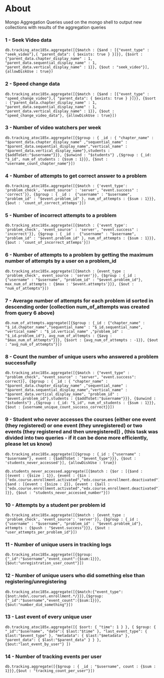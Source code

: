 # About
Mongo Aggregation Queries used on the mongo shell to output new collections with results of the aggregation queries

### 1 - Seek Video data
    db.tracking_atoc185x.aggregate([{$match : {$and : [{"event_type" : "seek_video"},{ "parent_data": { $exists: true } }]}}, {$sort : {"parent_data.chapter_display_name" : 1, "parent_data.sequential_display_name" : 1, "parent_data.vertical_display_name" : 1}}, {$out : "seek_video"}], {allowDiskUse : true})

### 2 - Speed change data
    db.tracking_atoc185x.aggregate([{$match : {$and : [{"event_type" : "speed_change_video"},{ "parent_data": { $exists: true } }]}}, {$sort : {"parent_data.chapter_display_name" : 1, "parent_data.sequential_display_name" : 1, "parent_data.vertical_display_name" : 1}}, {$out : "speed_change_video_data"}, {allowDiskUse : true}])

### 3 - Number of video watchers per week
    db.tracking_atoc185x.aggregate([{$group : { _id : { "chapter_name" : "$parent_data.chapter_display_name" ,"sequential_name" : "$parent_data.sequential_display_name","vertical_name" : "$parent_data.vertical_display_name"},students : {$addToSet:"$username"}}}, {$unwind : "$students"} ,{$group : {_id: "$_id", num_of_students : {$sum : 1}}}, {$out : "username_count_chapter_name"}])

### 4 - Number of attempts to get correct answer to a problem
    db.tracking_atoc185x.aggregate([{$match : {'event_type': 'problem_check', 'event_source' : 'server', "event.success" : 'correct'}}, {$group : { _id :  {"username" : "$username", "problem_id" : "$event.problem_id" }, num_of_attempts : {$sum : 1}}}, {$out : 'count_of_correct_attemps'}]) 

### 5 - Number of incorrect attempts to a problem
    db.tracking_atoc185x.aggregate([{$match : {'event_type': 'problem_check', 'event_source' : 'server', "event.success" : 'incorrect'}}, {$group : { _id :  {"username" : "$username", "problem_id" : "$event.problem_id" }, num_of_attempts : {$sum : 1}}}, {$out : 'count_of_incorrect_attemps'}])

### 6 - Number of attempts to a problem by getting the maximum number of attempts by a user on a problem_id
    db.tracking_atoc185x.aggregate([{$match : {event_type : 'problem_check', event_source : 'server'}}, {$group : {_id : {"username" : "$username", "problem_id" : "$event.problem_id"}, max_num_of_attempts : {$max : '$event.attempts'}}}, {$out : "num_of_attempts"}])

### 7 - Average number of attempts for each problem id sorted in descending order (collection num_of_attempts was created from query 6 above)
    db.num_of_attempts.aggregate([{$group : {_id : {"chapter_name" : "$_id.chapter_name","sequential_name" : "$_id.sequential_name", "vertical_name" : "$_id.vertical_name" ,"problem_id" : "$_id.problem_id"}, avg_num_of_attempts : {$avg : "$max_num_of_attempts"}}}, {$sort : {avg_num_of_attempts : -1}}, {$out : "avg_num_of_attempts"}])

### 8 - Count the number of unique users who answered a problem successfully
    db.tracking_atoc185x.aggregate([{$match : {"event_type" : "problem_check", "event_source" : "server", "event.success": correct}}, {$group : { _id : { "chapter_name" : "$parent_data.chapter_display_name" ,"sequential_name" : "$parent_data.sequential_display_name","vertical_name" : "$parent_data.vertical_display_name", "problem_id" : "$event.problem_id"},students : {$addToSet:"$username"}}}, {$unwind : "$students"} ,{$group : {_id: "$_id", num_of_students : {$sum : 1}}}, {$out : {username_unique_count_success_correct}}])

### 9 - Student who never accesses the courses (either one event (they registered) or one event (they unregistered) or two events (they registered and then unregistered)) , (this task was divided into two queries - if it can be done more efficiently, please let us know)
    db.tracking_atoc185x.aggregate([{$group : {_id : {"username" : "$username"}, event : {$addToSet : "$event_type"}}}, {$out : 'students_never_accessed'}], {allowDiskUse : true})

    db.students_never_accessed.aggregate([{$match : {$or : [{$and : [{event : {$size : 1}}, {event : {$in : ["edx.course.enrollment.activated","edx.course.enrollment.deactivated"]}}]},{$and : [{event : {$size : 2}}, {event : {$all : ["edx.course.enrollment.activated","edx.course.enrollment.deactivated"]}}]} ]}}, {$out : "students_never_accessed_number"}])

### 10 - Attempts by a student per problem id
    db.tracking_atoc185x.aggregate([{$match : {event_type : 'problem_check', 'event_source': 'server'}}, {$group : {_id : {"username" : "$username", "problem_id" : "$event.problem_id"}, attempts : {$push : "$event.success"}}}, {$out : "user_attempts_per_problem_id"}])
    
### 11 - Number of unique users in tracking logs
    db.tracking_atoc185x.aggregate([{$group:{"_id":"$username","event_count":{$sum:1}}},{$out:"unregistration_user_count"}])

### 12 - Number of unique users who did something else than registering/unregistering
    db.tracking_atoc185x.aggregate([{$match:{"event_type":{$not:/edx\.course\.enrollment.*/}}},{$group:{"_id":"$username","event_count":{$sum:1}}},{$out:"number_did_something"}])

### 13 - Last event of every unique user
    db.tracking_atoc185x.aggregate([{ $sort: { "time": 1 } }, { $group: { "_id":"$username", "date":{ $last:"$time" }, "last_event_type": { $last:"$event_type" }, "metadata": { $last:"$metadata" }, "parent_data": { $last:"$parent_data" } } }, {$out:"last_event_by_user"} ])

### 14 - Number of tracking events per user
    db.tracking.aggregate([{$group : { _id : "$username", count : {$sum : 1}}},{$out : "tracking_count_per_user"}])
